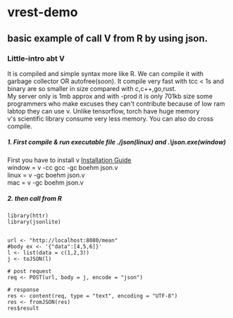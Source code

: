 # vrest-demo
## basic example of call V from R by using json.

### Little-intro abt V
It is compiled and simple syntax more like R. We can compile it with garbage collector OR autofree(soon). It compile very fast with tcc < 1s and binary are so smaller in size compared with c,c++,go,rust.<br>
My server only is 1mb approx and with -prod it is only 701kb size some programmers who make excuses they can't contribute because of low ram labtop they can use v. Unlike tensorflow, torch have huge memory <br>
v's scientific library consume very less memory. You can also do cross compile.

##### 1. First compile & run executable file ./json(linux) and .\json.exe(window)
First you have to install v <a href="https://github.com/vlang/v"> Installation Guide </a> <br>
window = v -cc gcc -gc boehm json.v <br> 
linux = v -gc boehm json.v <br>
mac = v -gc boehm json.v <br>
##### 2.  then call from R
``` {R}
library(httr)
library(jsonlite)


url <- "http://localhost:8080/mean"
#body ex <- '{"data":[4,5,6]}'
l <- list(data = c(1,2,3))
j <- toJSON(l)

# post request
req <- POST(url, body = j, encode = "json")

# response
res <- content(req, type = "text", encoding = "UTF-8")
res <- fromJSON(res)
res$result
```
